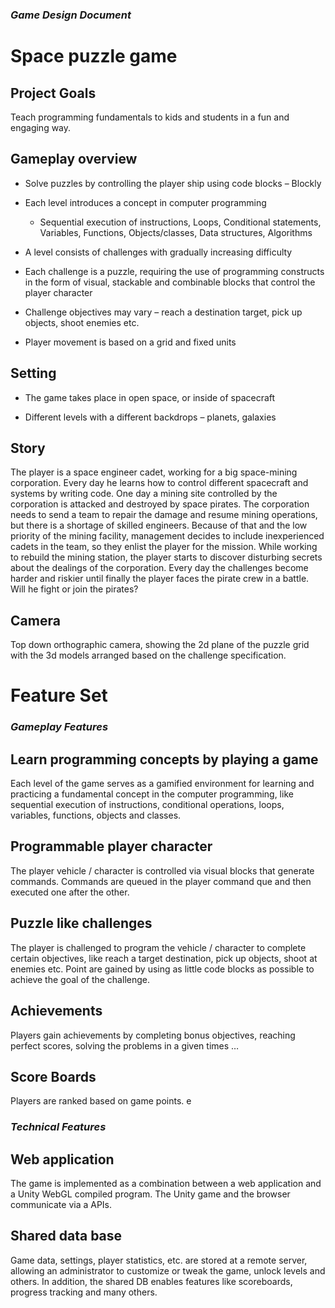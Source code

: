 
### *Game Design Document*
# Space puzzle game

## Project Goals

Teach programming fundamentals to kids and students in a fun and engaging way.

## Gameplay overview

-   Solve puzzles by controlling the player ship using code blocks – Blockly

-   Each level introduces a concept in computer programming

    -   Sequential execution of instructions, Loops, Conditional statements,
        Variables, Functions, Objects/classes, Data structures, Algorithms

-   A level consists of challenges with gradually increasing difficulty

-   Each challenge is a puzzle, requiring the use of programming constructs in
    the form of visual, stackable and combinable blocks that control the player
    character

-   Challenge objectives may vary – reach a destination target, pick up objects,
    shoot enemies etc.

-   Player movement is based on a grid and fixed units

## Setting

-   The game takes place in open space, or inside of spacecraft

-   Different levels with a different backdrops – planets, galaxies

## Story

The player is a space engineer cadet, working for a big space-mining
corporation. Every day he learns how to control different spacecraft and systems
by writing code. One day a mining site controlled by the corporation is attacked
and destroyed by space pirates. The corporation needs to send a team to repair
the damage and resume mining operations, but there is a shortage of skilled
engineers. Because of that and the low priority of the mining facility,
management decides to include inexperienced cadets in the team, so they enlist
the player for the mission. While working to rebuild the mining station, the
player starts to discover disturbing secrets about the dealings of the
corporation. Every day the challenges become harder and riskier until finally
the player faces the pirate crew in a battle. Will he fight or join the pirates?

## Camera

Top down orthographic camera, showing the 2d plane of the puzzle grid with the
3d models arranged based on the challenge specification.

# Feature Set

### *Gameplay Features*

## Learn programming concepts by playing a game

Each level of the game serves as a gamified environment for learning and
practicing a fundamental concept in the computer programming, like sequential
execution of instructions, conditional operations, loops, variables, functions,
objects and classes.

## Programmable player character

The player vehicle / character is controlled via visual blocks that generate
commands. Commands are queued in the player command que and then executed one
after the other.

## Puzzle like challenges

The player is challenged to program the vehicle / character to complete certain
objectives, like reach a target destination, pick up objects, shoot at enemies
etc. Point are gained by using as little code blocks as possible to achieve the
goal of the challenge.

## Achievements

Players gain achievements by completing bonus objectives, reaching perfect
scores, solving the problems in a given times …

## Score Boards

Players are ranked based on game points. e

### *Technical Features*


## Web application

The game is implemented as a combination between a web application and a Unity
WebGL compiled program. The Unity game and the browser communicate via a APIs.

## Shared data base

Game data, settings, player statistics, etc. are stored at a remote server,
allowing an administrator to customize or tweak the game, unlock levels and
others. In addition, the shared DB enables features like scoreboards, progress
tracking and many others.
